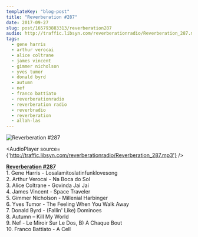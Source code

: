 ```yaml
---
templateKey: "blog-post"
title: "Reverberation #287"
date: 2017-09-27
slug: post/165793883313/reverberation287
audio: http://traffic.libsyn.com/reverberationradio/Reverberation_287.mp3
tags:
  - gene harris
  - arthur verocai
  - alice coltrane
  - james vincent
  - gimmer nicholson
  - yves tumor
  - donald byrd
  - autumn
  - nef
  - franco battiato
  - reverberationradio
  - reverberation radio
  - reverbradio
  - reverberation
  - allah-las
---
```


![Reverberation #287](../images/a2410c6477985e7962b8685170653274dd434560cacb6e63c8228b58a17597e0.jpg)

<AudioPlayer source={'http://traffic.libsyn.com/reverberationradio/Reverberation_287.mp3'} />

<p><b><a href="http://traffic.libsyn.com/reverberationradio/Reverberation_287.mp3">Reverberation #287</a><br /></b>1. Gene Harris - Losalamitoslatinfunklovesong<br />2. Arthur Verocai - Na Boca do Sol<br />3. Alice Coltrane - Govinda Jai Jai<br />4. James Vincent - Space Traveler<br />5. Gimmer Nicholson - Millenial Harbinger<br />6. Yves Tumor - The Feeling When You Walk Away<br />7. Donald Byrd - (Fallin' Like) Dominoes<br />8. Autumn &ndash; Kill My World<br />9. Nef - Le Miroir Sur Le Dos, B) A Chaque Bout<br />10. Franco Battiato - A Cell</p>
